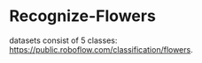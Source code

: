# Recognize-Flowers

datasets consist of 5 classes: https://public.roboflow.com/classification/flowers.
